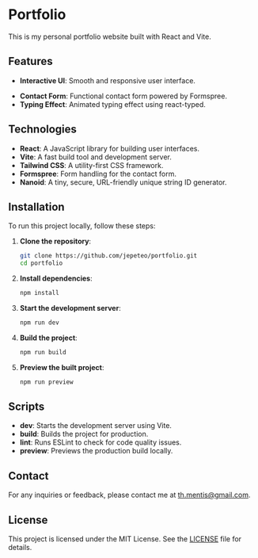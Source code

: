 # Portfolio

This is my personal portfolio website built with React and Vite.

## Features

- **Interactive UI**: Smooth and responsive user interface.
<!-- - **Project Showcase**: Display of projects with descriptions and links. -->
- **Contact Form**: Functional contact form powered by Formspree.
- **Typing Effect**: Animated typing effect using react-typed.

## Technologies

- **React**: A JavaScript library for building user interfaces.
- **Vite**: A fast build tool and development server.
- **Tailwind CSS**: A utility-first CSS framework.
- **Formspree**: Form handling for the contact form.
- **Nanoid**: A tiny, secure, URL-friendly unique string ID generator.

## Installation

To run this project locally, follow these steps:

1. **Clone the repository**:

   ```bash
   git clone https://github.com/jepeteo/portfolio.git
   cd portfolio
   ```

2. **Install dependencies**:

   ```bash
   npm install
   ```

3. **Start the development server**:

   ```bash
   npm run dev
   ```

4. **Build the project**:

   ```bash
   npm run build
   ```

5. **Preview the built project**:
   ```bash
   npm run preview
   ```

## Scripts

- **dev**: Starts the development server using Vite.
- **build**: Builds the project for production.
- **lint**: Runs ESLint to check for code quality issues.
- **preview**: Previews the production build locally.

## Contact

For any inquiries or feedback, please contact me at [th.mentis@gmail.com](mailto:th.mentis@gmail.com).

## License

This project is licensed under the MIT License. See the [LICENSE](./LICENSE) file for details.
